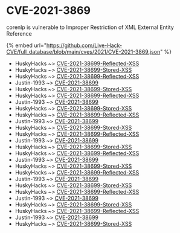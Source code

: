 # CVE-2021-3869

corenlp is vulnerable to Improper Restriction of XML External Entity Reference

{% embed url="https://github.com/Live-Hack-CVE/full_database/blob/main/cves/2021/CVE-2021-3869.json" %}


* HuskyHacks ~> [CVE-2021-38699-Reflected-XSS](https://www.alice-snow.ru/2021/database/cve-2021-3869/cve-2021-38699-reflected-xss-huskyhacks)
* HuskyHacks ~> [CVE-2021-38699-Stored-XSS](https://www.alice-snow.ru/2021/database/cve-2021-3869/cve-2021-38699-stored-xss-huskyhacks)
* HuskyHacks ~> [CVE-2021-38699-Reflected-XSS](https://www.alice-snow.ru/2021/database/cve-2021-3869/cve-2021-38699-reflected-xss-huskyhacks)
* Justin-1993 ~> [CVE-2021-38699](https://www.alice-snow.ru/2021/database/cve-2021-3869/cve-2021-38699-justin-1993)
* HuskyHacks ~> [CVE-2021-38699-Stored-XSS](https://www.alice-snow.ru/2021/database/cve-2021-3869/cve-2021-38699-stored-xss-huskyhacks)
* HuskyHacks ~> [CVE-2021-38699-Reflected-XSS](https://www.alice-snow.ru/2021/database/cve-2021-3869/cve-2021-38699-reflected-xss-huskyhacks)
* Justin-1993 ~> [CVE-2021-38699](https://www.alice-snow.ru/2021/database/cve-2021-3869/cve-2021-38699-justin-1993)
* HuskyHacks ~> [CVE-2021-38699-Stored-XSS](https://www.alice-snow.ru/2021/database/cve-2021-3869/cve-2021-38699-stored-xss-huskyhacks)
* HuskyHacks ~> [CVE-2021-38699-Reflected-XSS](https://www.alice-snow.ru/2021/database/cve-2021-3869/cve-2021-38699-reflected-xss-huskyhacks)
* Justin-1993 ~> [CVE-2021-38699](https://www.alice-snow.ru/2021/database/cve-2021-3869/cve-2021-38699-justin-1993)
* HuskyHacks ~> [CVE-2021-38699-Stored-XSS](https://www.alice-snow.ru/2021/database/cve-2021-3869/cve-2021-38699-stored-xss-huskyhacks)
* HuskyHacks ~> [CVE-2021-38699-Reflected-XSS](https://www.alice-snow.ru/2021/database/cve-2021-3869/cve-2021-38699-reflected-xss-huskyhacks)
* Justin-1993 ~> [CVE-2021-38699](https://www.alice-snow.ru/2021/database/cve-2021-3869/cve-2021-38699-justin-1993)
* HuskyHacks ~> [CVE-2021-38699-Stored-XSS](https://www.alice-snow.ru/2021/database/cve-2021-3869/cve-2021-38699-stored-xss-huskyhacks)
* HuskyHacks ~> [CVE-2021-38699-Reflected-XSS](https://www.alice-snow.ru/2021/database/cve-2021-3869/cve-2021-38699-reflected-xss-huskyhacks)
* Justin-1993 ~> [CVE-2021-38699](https://www.alice-snow.ru/2021/database/cve-2021-3869/cve-2021-38699-justin-1993)
* HuskyHacks ~> [CVE-2021-38699-Stored-XSS](https://www.alice-snow.ru/2021/database/cve-2021-3869/cve-2021-38699-stored-xss-huskyhacks)
* HuskyHacks ~> [CVE-2021-38699-Reflected-XSS](https://www.alice-snow.ru/2021/database/cve-2021-3869/cve-2021-38699-reflected-xss-huskyhacks)
* Justin-1993 ~> [CVE-2021-38699](https://www.alice-snow.ru/2021/database/cve-2021-3869/cve-2021-38699-justin-1993)
* HuskyHacks ~> [CVE-2021-38699-Stored-XSS](https://www.alice-snow.ru/2021/database/cve-2021-3869/cve-2021-38699-stored-xss-huskyhacks)
* HuskyHacks ~> [CVE-2021-38699-Reflected-XSS](https://www.alice-snow.ru/2021/database/cve-2021-3869/cve-2021-38699-reflected-xss-huskyhacks)
* Justin-1993 ~> [CVE-2021-38699](https://www.alice-snow.ru/2021/database/cve-2021-3869/cve-2021-38699-justin-1993)
* HuskyHacks ~> [CVE-2021-38699-Stored-XSS](https://www.alice-snow.ru/2021/database/cve-2021-3869/cve-2021-38699-stored-xss-huskyhacks)
* HuskyHacks ~> [CVE-2021-38699-Reflected-XSS](https://www.alice-snow.ru/2021/database/cve-2021-3869/cve-2021-38699-reflected-xss-huskyhacks)
* Justin-1993 ~> [CVE-2021-38699](https://www.alice-snow.ru/2021/database/cve-2021-3869/cve-2021-38699-justin-1993)
* HuskyHacks ~> [CVE-2021-38699-Stored-XSS](https://www.alice-snow.ru/2021/database/cve-2021-3869/cve-2021-38699-stored-xss-huskyhacks)